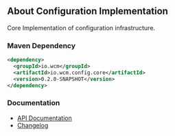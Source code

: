 ## About Configuration Implementation

Core Implementation of configuration infrastructure.

### Maven Dependency

```xml
<dependency>
  <groupId>io.wcm</groupId>
  <artifactId>io.wcm.config.core</artifactId>
  <version>0.2.0-SNAPSHOT</version>
</dependency>
```

### Documentation

* [API Documentation][apidocs]
* [Changelog][changelog]


[apidocs]: apidocs/
[changelog]: changes-report.html
